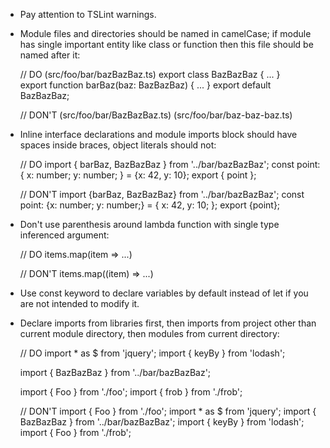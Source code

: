 * Pay attention to TSLint warnings.

* Module files and directories should be named in camelCase; if module has single important entity like
class or function then this file should be named after it:

    // DO
    (src/foo/bar/bazBazBaz.ts)
    export class BazBazBaz { ... }    
    export function barBaz(baz: BazBazBaz) { ... }
    export default BazBazBaz;

    // DON'T
    (src/foo/bar/BazBazBaz.ts)
    (src/foo/bar/baz-baz-baz.ts)

* Inline interface declarations and module imports block should have spaces inside braces,
object literals should not:

    // DO
    import { barBaz, BazBazBaz } from '../bar/bazBazBaz';
    const point: { x: number; y: number; } = {x: 42, y: 10};
    export { point };
    
    // DON'T
    import {barBaz, BazBazBaz} from '../bar/bazBazBaz';
    const point: {x: number; y: number;} = { x: 42, y: 10; };
    export {point};

* Don't use parenthesis around lambda function with single type inferenced argument:

    // DO
    items.map(item => ...)
    
    // DON'T
    items.map((item) => ...)

* Use const keyword to declare variables by default instead of let if you are not intended to modify it.

* Declare imports from libraries first, then imports from project other than current module directory,
then modules from current directory:

    // DO
    import * as $ from 'jquery';
    import { keyBy } from 'lodash';
    
    import { BazBazBaz } from '../bar/bazBazBaz';

    import { Foo } from './foo';
    import { frob } from './frob';
    
    // DON'T
    import { Foo } from './foo';
    import * as $ from 'jquery';
    import { BazBazBaz } from '../bar/bazBazBaz';
    import { keyBy } from 'lodash';
    import { Foo } from './frob';
